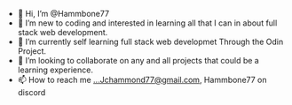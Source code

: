 - 👋 Hi, I’m @Hammbone77
- 👀 I’m new to coding and interested in learning all that I can in about full stack web development. 
- 🌱 I’m currently self learning full stack web developmet Through the Odin Project.
- 💞️ I’m looking to collaborate on any and all projects that could be a learning experience. 
- 📫 How to reach me ...Jchammond77@gmail.com, Hammbone77 on discord

<!---
Hammbone77/Hammbone77 is a ✨ special ✨ repository because its `README.md` (this file) appears on your GitHub profile.
You can click the Preview link to take a look at your changes.
--->
